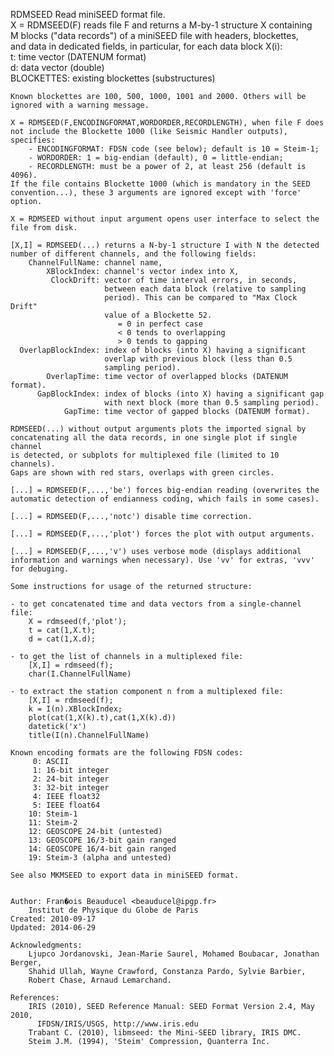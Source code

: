  RDMSEED Read miniSEED format file.   
 	X = RDMSEED(F) reads file F and returns a M-by-1 structure X containing   
 	M blocks ("data records") of a miniSEED file with headers, blockettes,    
 	and data in dedicated fields, in particular, for each data block X(i):   
 		         t: time vector (DATENUM format)   
 		         d: data vector (double)   
 		BLOCKETTES: existing blockettes (substructures)   
    
 	Known blockettes are 100, 500, 1000, 1001 and 2000. Others will be   
 	ignored with a warning message.   
    
 	X = RDMSEED(F,ENCODINGFORMAT,WORDORDER,RECORDLENGTH), when file F does    
 	not include the Blockette 1000 (like Seismic Handler outputs), specifies:   
 		- ENCODINGFORMAT: FDSN code (see below); default is 10 = Steim-1;   
 		- WORDORDER: 1 = big-endian (default), 0 = little-endian;   
 		- RECORDLENGTH: must be a power of 2, at least 256 (default is 4096).   
 	If the file contains Blockette 1000 (which is mandatory in the SEED    
 	convention...), these 3 arguments are ignored except with 'force' option.   
    
 	X = RDMSEED without input argument opens user interface to select the    
 	file from disk.   
    
 	[X,I] = RDMSEED(...) returns a N-by-1 structure I with N the detected    
 	number of different channels, and the following fields:   
 	    ChannelFullName: channel name,   
 	        XBlockIndex: channel's vector index into X,   
 	         ClockDrift: vector of time interval errors, in seconds,   
 	                     between each data block (relative to sampling   
 	                     period). This can be compared to "Max Clock Drift"   
 	                     value of a Blockette 52.   
 	                        = 0 in perfect case   
 	                        < 0 tends to overlapping   
 	                        > 0 tends to gapping   
 	  OverlapBlockIndex: index of blocks (into X) having a significant    
 	                     overlap with previous block (less than 0.5   
 	                     sampling period).   
 	        OverlapTime: time vector of overlapped blocks (DATENUM format).   
 	      GapBlockIndex: index of blocks (into X) having a significant gap   
 	                     with next block (more than 0.5 sampling period).   
 	            GapTime: time vector of gapped blocks (DATENUM format).   
    
 	RDMSEED(...) without output arguments plots the imported signal by    
 	concatenating all the data records, in one single plot if single channel   
 	is detected, or subplots for multiplexed file (limited to 10 channels).   
 	Gaps are shown with red stars, overlaps with green circles.   
    
 	[...] = RDMSEED(F,...,'be') forces big-endian reading (overwrites the   
 	automatic detection of endianness coding, which fails in some cases).   
    
 	[...] = RDMSEED(F,...,'notc') disable time correction.   
    
 	[...] = RDMSEED(F,...,'plot') forces the plot with output arguments.   
    
 	[...] = RDMSEED(F,...,'v') uses verbose mode (displays additional    
 	information and warnings when necessary). Use 'vv' for extras, 'vvv'   
 	for debuging.   
    
 	Some instructions for usage of the returned structure:   
 	   
 	- to get concatenated time and data vectors from a single-channel file:   
 		X = rdmseed(f,'plot');   
 		t = cat(1,X.t);   
 		d = cat(1,X.d);   
    
 	- to get the list of channels in a multiplexed file:   
 		[X,I] = rdmseed(f);   
 		char(I.ChannelFullName)   
    
 	- to extract the station component n from a multiplexed file:   
 		[X,I] = rdmseed(f);   
 		k = I(n).XBlockIndex;   
 		plot(cat(1,X(k).t),cat(1,X(k).d))   
 		datetick('x')   
 		title(I(n).ChannelFullName)   
    
 	Known encoding formats are the following FDSN codes:   
 		 0: ASCII   
 		 1: 16-bit integer   
 		 2: 24-bit integer   
 		 3: 32-bit integer   
 		 4: IEEE float32   
 		 5: IEEE float64   
 		10: Steim-1   
 		11: Steim-2   
 		12: GEOSCOPE 24-bit (untested)   
 		13: GEOSCOPE 16/3-bit gain ranged   
 		14: GEOSCOPE 16/4-bit gain ranged   
 		19: Steim-3 (alpha and untested)   
    
 	See also MKMSEED to export data in miniSEED format.   
    
    
 	Author: Fran�ois Beauducel <beauducel@ipgp.fr>   
 		Institut de Physique du Globe de Paris   
 	Created: 2010-09-17   
 	Updated: 2014-06-29   
    
 	Acknowledgments:   
 		Ljupco Jordanovski, Jean-Marie Saurel, Mohamed Boubacar, Jonathan Berger,   
 		Shahid Ullah, Wayne Crawford, Constanza Pardo, Sylvie Barbier,   
 		Robert Chase, Arnaud Lemarchand.   
    
 	References:   
 		IRIS (2010), SEED Reference Manual: SEED Format Version 2.4, May 2010,   
 		  IFDSN/IRIS/USGS, http://www.iris.edu   
 		Trabant C. (2010), libmseed: the Mini-SEED library, IRIS DMC.   
 		Steim J.M. (1994), 'Steim' Compression, Quanterra Inc.   
